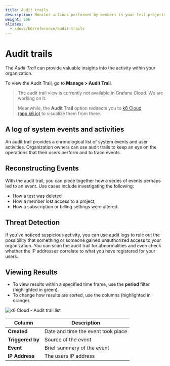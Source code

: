 ```yaml
---
title: Audit trails
description: Monitor actions performed by members in your test projects. 
weight: 506
aliases:
  - /docs/k6/reference/audit-trails
---
```


# Audit trails

The *Audit Trail* can provide valuable insights into the activity within your organization.

To view the Audit Trail, go to  **Manage > Audit Trail**.

> The audit trail view is currently not available in Grafana Cloud. We are working on it.
> 
> Meanwhile, the **Audit Trail** option redirects you to [k6 Cloud (app.k6.io)](https://app.k6.io/) to visualize them from there. 

## A log of system events and activities

An audit trail provides a chronological list of system events and user activities. 
Organization owners can use audit trails to keep an eye on the operations that their users perform and to trace events.

## Reconstructing Events

With the audit trail, you can piece together how a series of events perhaps led to an event.
Use cases include investigating the following:
- How a test was deleted
- How a member lost access to a project,
- How a subscription or billing settings were altered.

## Threat Detection

If you've noticed suspicious activity,
you can use audit logs to rule out the possibility that something or someone gained unauthorized access to your organization.
You can scan the audit trail for abnormalities and even check whether the IP addresses correlate to what you have 
registered for your users.

## Viewing Results
- To view results within a specified time frame, use the **period** filter (highlighted in green).
- To change how results are sorted, use the columns (highlighted in orange).

![k6 Cloud - Audit trail list](/media/docs/k6/screenshoot-k6-cloud-audit-trail.png)

| Column                        | Description                                   |
| ----------------------------- | --------------------------------------------- |
| **Created**                   | Date and time the event took place            |
| **Triggered by**              | Source of the event                           |
| **Event**                     | Brief summary of the event                    |
| **IP Address**                | The users IP address                          |

